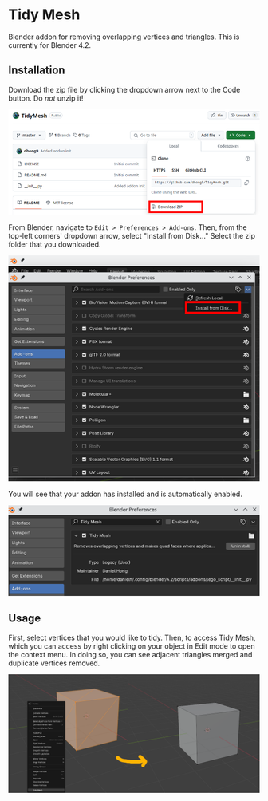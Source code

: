 # Tidy Mesh
Blender addon for removing overlapping vertices and triangles. This is currently for Blender 4.2.

## Installation
Download the zip file by clicking the dropdown arrow next to the Code button. Do *not* unzip it!

![Download button](./screenshots/cloneMe.png)

From Blender, navigate to `Edit > Preferences > Add-ons`. Then, from the top-left corners' dropdown arrow, select "Install from Disk..." Select the zip folder that you downloaded.

![Install option](./screenshots/preferencesMenu.png)

You will see that your addon has installed and is automatically enabled.

![Addon option](./screenshots/addonSelected.png)

## Usage
First, select vertices that you would like to tidy. Then, to access Tidy Mesh, which you can access by right clicking on your object in Edit mode to open the context menu. In doing so, you can see adjacent triangles merged and duplicate vertices removed.

![Before/after](./screenshots/tidy_before_after.png)